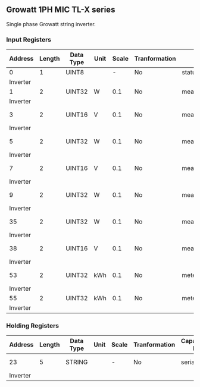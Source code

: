 ## Growatt 1PH MIC TL-X series
Single phase Growatt string inverter.

### Input Registers
| Address | Length | Data Type | Unit | Scale | Tranformation | Capability ID | Capability name | Range | DeviceTypes |
| ------- | ------ | --------- | ---- | ----- | ------------- | ------------- | --------------- | ----- | ----------- |
| 0| 1| UINT8| | -| No| status_code.run_mode| Run mode| - |
| Inverter |
| 1| 2| UINT32| W| 0.1| No| measure_power.ac| AC power| - |
| Inverter |
| 3| 2| UINT16| V| 0.1| No| measure_voltage.pv1| PV 1 voltage| 0 - 360 |
| Inverter |
| 5| 2| UINT32| W| 0.1| No| measure_power.pv1| PV 1 power| 0 - 20000 |
| Inverter |
| 7| 2| UINT16| V| 0.1| No| measure_voltage.pv2| undefined| 0 - 360 |
| Inverter |
| 9| 2| UINT32| W| 0.1| No| measure_power.pv2| PV 2 power| 0 - 20000 |
| Inverter |
| 35| 2| UINT32| W| 0.1| No| measure_power| Power| 0 - 40000 |
| Inverter |
| 38| 2| UINT16| V| 0.1| No| measure_voltage.grid_l1| Grid L1 voltage| 0 - 300 |
| Inverter |
| 53| 2| UINT32| kWh| 0.1| No| meter_power.today| Today| 0 - 100 |
| Inverter |
| 55| 2| UINT32| kWh| 0.1| No| meter_power| Energy| >= 0.1 |
| Inverter |

### Holding Registers
| Address | Length | Data Type | Unit | Scale | Tranformation | Capability ID | Capability name | Range | DeviceTypes |
| ------- | ------ | --------- | ---- |----- | -------------- | ------------- | --------------- | ----- | ----------- |
| 23| 5| STRING| | -| No| serial| Serial number| - |
| Inverter |

